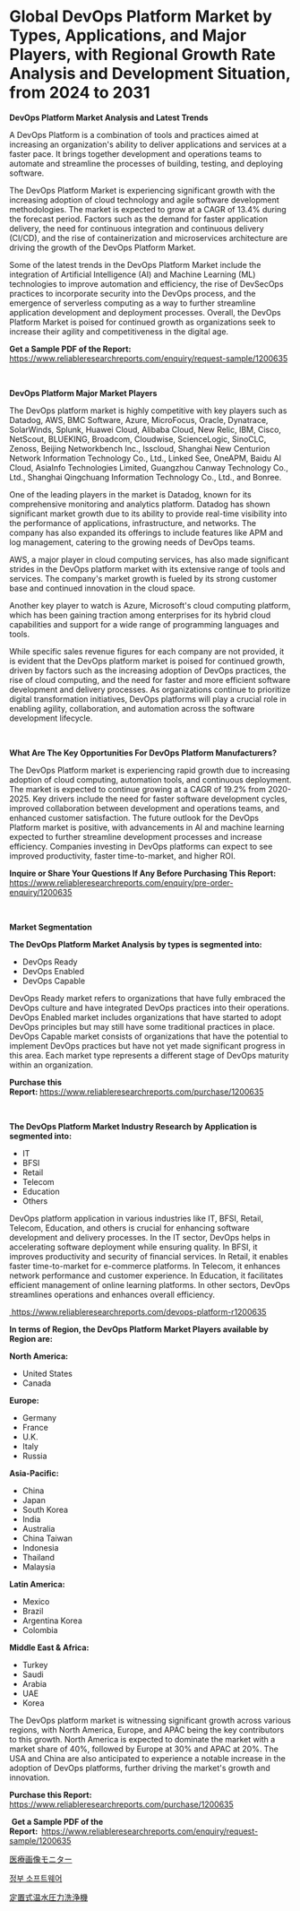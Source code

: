 <p><h1>Global DevOps Platform Market by Types, Applications, and Major Players, with Regional Growth Rate Analysis and Development Situation, from 2024 to 2031</h1></p><p><strong>DevOps Platform Market Analysis and Latest Trends</strong></p>
<p><p>A DevOps Platform is a combination of tools and practices aimed at increasing an organization's ability to deliver applications and services at a faster pace. It brings together development and operations teams to automate and streamline the processes of building, testing, and deploying software.</p><p>The DevOps Platform Market is experiencing significant growth with the increasing adoption of cloud technology and agile software development methodologies. The market is expected to grow at a CAGR of 13.4% during the forecast period. Factors such as the demand for faster application delivery, the need for continuous integration and continuous delivery (CI/CD), and the rise of containerization and microservices architecture are driving the growth of the DevOps Platform Market.</p><p>Some of the latest trends in the DevOps Platform Market include the integration of Artificial Intelligence (AI) and Machine Learning (ML) technologies to improve automation and efficiency, the rise of DevSecOps practices to incorporate security into the DevOps process, and the emergence of serverless computing as a way to further streamline application development and deployment processes. Overall, the DevOps Platform Market is poised for continued growth as organizations seek to increase their agility and competitiveness in the digital age.</p></p>
<p><strong>Get a Sample PDF of the Report:&nbsp;</strong> <a href="https://www.reliableresearchreports.com/enquiry/request-sample/1200635">https://www.reliableresearchreports.com/enquiry/request-sample/1200635</a></p>
<p>&nbsp;</p>
<p><strong>DevOps Platform Major Market Players</strong></p>
<p><p>The DevOps platform market is highly competitive with key players such as Datadog, AWS, BMC Software, Azure, MicroFocus, Oracle, Dynatrace, SolarWinds, Splunk, Huawei Cloud, Alibaba Cloud, New Relic, IBM, Cisco, NetScout, BLUEKING, Broadcom, Cloudwise, ScienceLogic, SinoCLC, Zenoss, Beijing Networkbench Inc., Isscloud, Shanghai New Centurion Network Information Technology Co., Ltd., Linked See, OneAPM, Baidu AI Cloud, AsiaInfo Technologies Limited, Guangzhou Canway Technology Co., Ltd., Shanghai Qingchuang Information Technology Co., Ltd., and Bonree.</p><p>One of the leading players in the market is Datadog, known for its comprehensive monitoring and analytics platform. Datadog has shown significant market growth due to its ability to provide real-time visibility into the performance of applications, infrastructure, and networks. The company has also expanded its offerings to include features like APM and log management, catering to the growing needs of DevOps teams.</p><p>AWS, a major player in cloud computing services, has also made significant strides in the DevOps platform market with its extensive range of tools and services. The company's market growth is fueled by its strong customer base and continued innovation in the cloud space.</p><p>Another key player to watch is Azure, Microsoft's cloud computing platform, which has been gaining traction among enterprises for its hybrid cloud capabilities and support for a wide range of programming languages and tools.</p><p>While specific sales revenue figures for each company are not provided, it is evident that the DevOps platform market is poised for continued growth, driven by factors such as the increasing adoption of DevOps practices, the rise of cloud computing, and the need for faster and more efficient software development and delivery processes. As organizations continue to prioritize digital transformation initiatives, DevOps platforms will play a crucial role in enabling agility, collaboration, and automation across the software development lifecycle.</p></p>
<p>&nbsp;</p>
<p><strong>What Are The Key Opportunities For DevOps Platform Manufacturers?</strong></p>
<p><p>The DevOps Platform market is experiencing rapid growth due to increasing adoption of cloud computing, automation tools, and continuous deployment. The market is expected to continue growing at a CAGR of 19.2% from 2020-2025. Key drivers include the need for faster software development cycles, improved collaboration between development and operations teams, and enhanced customer satisfaction. The future outlook for the DevOps Platform market is positive, with advancements in AI and machine learning expected to further streamline development processes and increase efficiency. Companies investing in DevOps platforms can expect to see improved productivity, faster time-to-market, and higher ROI.</p></p>
<p><strong>Inquire or Share Your Questions If Any Before Purchasing This Report:</strong> <a href="https://www.reliableresearchreports.com/enquiry/pre-order-enquiry/1200635">https://www.reliableresearchreports.com/enquiry/pre-order-enquiry/1200635</a></p>
<p>&nbsp;</p>
<p><strong>Market Segmentation</strong></p>
<p><strong>The DevOps Platform Market Analysis by types is segmented into:</strong></p>
<p><ul><li>DevOps Ready</li><li>DevOps Enabled</li><li>DevOps Capable</li></ul></p>
<p><p>DevOps Ready market refers to organizations that have fully embraced the DevOps culture and have integrated DevOps practices into their operations. DevOps Enabled market includes organizations that have started to adopt DevOps principles but may still have some traditional practices in place. DevOps Capable market consists of organizations that have the potential to implement DevOps practices but have not yet made significant progress in this area. Each market type represents a different stage of DevOps maturity within an organization.</p></p>
<p><strong>Purchase this Report:&nbsp;</strong><a href="https://www.reliableresearchreports.com/purchase/1200635">https://www.reliableresearchreports.com/purchase/1200635</a></p>
<p>&nbsp;</p>
<p><strong>The DevOps Platform Market Industry Research by Application is segmented into:</strong></p>
<p><ul><li>IT</li><li>BFSI</li><li>Retail</li><li>Telecom</li><li>Education</li><li>Others</li></ul></p>
<p><p>DevOps platform application in various industries like IT, BFSI, Retail, Telecom, Education, and others is crucial for enhancing software development and delivery processes. In the IT sector, DevOps helps in accelerating software deployment while ensuring quality. In BFSI, it improves productivity and security of financial services. In Retail, it enables faster time-to-market for e-commerce platforms. In Telecom, it enhances network performance and customer experience. In Education, it facilitates efficient management of online learning platforms. In other sectors, DevOps streamlines operations and enhances overall efficiency.</p></p>
<p><a href="https://www.reliableresearchreports.com/devops-platform-r1200635">&nbsp;https://www.reliableresearchreports.com/devops-platform-r1200635</a></p>
<p><strong>In terms of Region, the DevOps Platform Market Players available by Region are:</strong></p>
<p>
    <p> <strong> North America: </strong>
        <ul>
            <li>United States</li>
            <li>Canada</li>
        </ul>
        </p> 
    <p> <strong> Europe: </strong>
        <ul>
            <li>Germany</li>
            <li>France</li>
            <li>U.K.</li>
            <li>Italy</li>
            <li>Russia</li>
        </ul>
        </p> 
    <p> <strong> Asia-Pacific: </strong>
        <ul>
            <li>China</li>
            <li>Japan</li>
            <li>South Korea</li>
            <li>India</li>
            <li>Australia</li>
            <li>China Taiwan</li>
            <li>Indonesia</li>
            <li>Thailand</li>
            <li>Malaysia</li>
        </ul>
        </p> 
    <p> <strong> Latin America: </strong>
        <ul>
            <li>Mexico</li>
            <li>Brazil</li>
            <li>Argentina Korea</li>
            <li>Colombia</li>
        </ul>
        </p> 
    <p> <strong> Middle East & Africa: </strong>
        <ul>
            <li>Turkey</li>
            <li>Saudi</li>
            <li>Arabia</li>
            <li>UAE</li>
            <li>Korea</li>
        </ul>
    </p>
    </p>
<p><p>The DevOps platform market is witnessing significant growth across various regions, with North America, Europe, and APAC being the key contributors to this growth. North America is expected to dominate the market with a market share of 40%, followed by Europe at 30% and APAC at 20%. The USA and China are also anticipated to experience a notable increase in the adoption of DevOps platforms, further driving the market's growth and innovation.</p></p>
<p><strong>Purchase this Report: </strong><a href="https://www.reliableresearchreports.com/purchase/1200635">https://www.reliableresearchreports.com/purchase/1200635</a></p>
<p>&nbsp;<strong>Get a Sample PDF of the Report:&nbsp;&nbsp;</strong><a href="https://www.reliableresearchreports.com/enquiry/request-sample/1200635">https://www.reliableresearchreports.com/enquiry/request-sample/1200635</a></p>
<p><strong></strong></p>
<p><p><a href="https://github.com/lababdou/Market-Research-Report-List-3/blob/main/699028620333.md">医療画像モニター</a></p><p><a href="https://medium.com/@londonacobson5656/%EC%A0%95%EB%B6%80-%EC%86%8C%ED%94%84%ED%8A%B8%EC%9B%A8%EC%96%B4-%EC%8B%9C%EC%9E%A5-%EB%B6%84%EC%84%9D-cagr-%EC%8B%9C%EC%9E%A5-%EC%84%B8%EB%B6%84%ED%99%94-%EB%B0%8F-%EC%A0%84-%EC%84%B8%EA%B3%84-%EC%82%B0%EC%97%85-%EA%B0%9C%EC%9A%94-3418e3b9157d">정부 소프트웨어</a></p><p><a href="https://medium.com/@austinjames1907/%E3%82%B9%E3%83%86%E3%83%BC%E3%82%B7%E3%83%A7%E3%83%8A%E3%83%AA%E3%83%BC%E3%83%9B%E3%83%83%E3%83%88%E3%82%A6%E3%82%A9%E3%83%BC%E3%82%BF%E3%83%BC%E3%83%97%E3%83%AC%E3%83%83%E3%82%B7%E3%83%A3%E3%83%BC%E3%82%A6%E3%82%A9%E3%83%83%E3%82%B7%E3%83%A3%E3%83%BC%E3%83%9E%E3%83%BC%E3%82%B1%E3%83%83%E3%83%88%E3%81%AE%E3%83%A1%E3%83%88%E3%83%AA%E3%82%AF%E3%82%B9%E3%82%92%E8%A7%A3%E8%AA%AD%E3%81%99%E3%82%8B-%E5%B8%82%E5%A0%B4%E3%82%B7%E3%82%A7%E3%82%A2-%E3%83%88%E3%83%AC%E3%83%B3%E3%83%89-%E3%81%8A%E3%82%88%E3%81%B3%E6%88%90%E9%95%B7%E3%83%91%E3%82%BF%E3%83%BC%E3%83%B3-dc5512bafd1f">定置式温水圧力洗浄機</a></p></p>